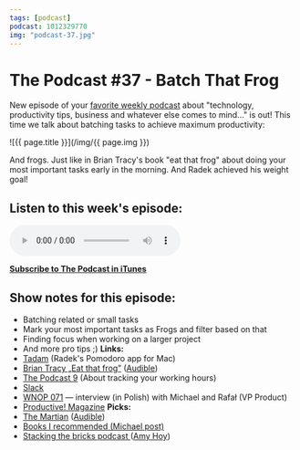 ```yaml
---
tags: [podcast]
podcast: 1012329770
img: "podcast-37.jpg"
---
```


# The Podcast #37 - Batch That Frog

New episode of your [favorite weekly podcast][p] about "technology, productivity tips, business and whatever else comes to mind..." is out! This time we talk about batching tasks to achieve maximum productivity:

<!--More-->

![{{ page.title }}](/img/{{ page.img }})

And frogs. Just like in Brian Tracy's book "eat that frog" about doing your most important tasks early in the morning. And Radek achieved his weight goal!

## Listen to this week's episode:

<audio controls>
<source src="https://files.nozbe.com/podcast/037.mp3" type="audio/mpeg">
</audio>

**[Subscribe to The Podcast in iTunes][i]**

## Show notes for this episode:

  * Batching related or small tasks
  * Mark your most important tasks as Frogs and filter based on that
  * Finding focus when working on a larger project
  * And more pro tips ;)
**Links:**
  * [Tadam](http://tadamapp.com/) (Radek's Pomodoro app for Mac)
  * [Brian Tracy „Eat that frog”](http://www.amazon.com/Eat-That-Frog-Great-Procrastinating/dp/1576754227/) ([Audible](http://www.audible.com/pd/Business/Eat-That-Frog-Audiobook/B002V02HTE/))
  * [The Podcast 9](/podcast-9) (About tracking your working hours)
  * [Slack](https://slack.com/)
  * [WNOP 071](http://jakoszczedzacpieniadze.pl/no-office-praca-zdalna-w-firmie-bez-biur) — interview (in Polish) with Michael and Rafał (VP Product)
  * [Productive! Magazine](http://productivemag.com/)
**Picks:**
  * [The Martian](http://www.amazon.com/Martian-Andy-Weir/dp/0553418025/) ([Audible](http://www.audible.com/pd/Sci-Fi-Fantasy/The-Martian-Audiobook/B00B5HZGUG))
  * [Books I recommended (Michael post)](https://sliwinski.com/2016books/)
  * [Stacking the bricks podcast ](https://stackingbricks.simplecast.fm/16)([Amy Hoy](https://unicornfree.com/))

[e]: /podcast-37
[p]: /podcast
[n]: https://michael.gratis/nozbe
[r]: https://michael.gratis/radex
[i]: https://michael.gratis/thepodcast